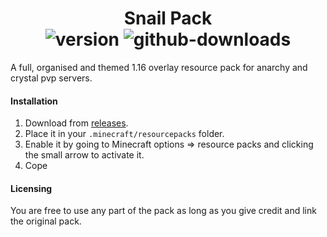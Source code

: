 <h1 align="center">
  Snail Pack<br>
  <img src="https://img.shields.io/github/v/release/seasnail8169/snail-pack" alt="version"/>
  <img src="https://img.shields.io/github/downloads/seasnail8169/snail-pack/total.svg" alt="github-downloads"/>
</h1>

A full, organised and themed 1.16 overlay resource pack for anarchy and crystal pvp servers.

#### Installation
1. Download from [releases](https://github.com/seasnail8169/snail-pack/releases/latest).
2. Place it in your `.minecraft/resourcepacks` folder.
3. Enable it by going to Minecraft options => resource packs and clicking the small arrow to activate it.
4. Cope

#### Licensing
You are free to use any part of the pack as long as you give credit and link the original pack.
